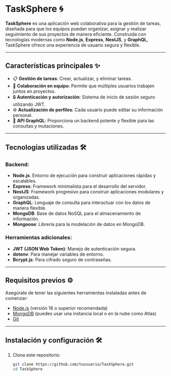 # **TaskSphere** 🌀  
**TaskSphere** es una aplicación web colaborativa para la gestión de tareas, diseñada para que los equipos puedan organizar, asignar y realizar seguimiento de sus proyectos de manera eficiente. Construida con tecnologías modernas como **Node.js**, **Express**, **NestJS**, y **GraphQL**, TaskSphere ofrece una experiencia de usuario segura y flexible.

---

## **Características principales** ✨

- 📋 **Gestión de tareas**: Crear, actualizar, y eliminar tareas.
- 👥 **Colaboración en equipo**: Permite que múltiples usuarios trabajen juntos en proyectos.
- 🔒 **Autenticación y autorización**: Sistema de inicio de sesión seguro utilizando JWT.
- ⚙️ **Actualización de perfiles**: Cada usuario puede editar su información personal.
- 🚀 **API GraphQL**: Proporciona un backend potente y flexible para las consultas y mutaciones.

---

## **Tecnologías utilizadas** 🛠️

### Backend:
- **Node.js**: Entorno de ejecución para construir aplicaciones rápidas y escalables.
- **Express**: Framework minimalista para el desarrollo del servidor.
- **NestJS**: Framework progresivo para construir aplicaciones modulares y organizadas.
- **GraphQL**: Lenguaje de consulta para interactuar con los datos de manera flexible.
- **MongoDB**: Base de datos NoSQL para el almacenamiento de información.
- **Mongoose**: Librería para la modelación de datos en MongoDB.

### Herramientas adicionales:
- **JWT (JSON Web Token)**: Manejo de autenticación segura.
- **dotenv**: Para manejar variables de entorno.
- **Bcrypt.js**: Para cifrado seguro de contraseñas.

---

## **Requisitos previos** ⚙️

Asegúrate de tener las siguientes herramientas instaladas antes de comenzar:

- [Node.js](https://nodejs.org/) (versión 16 o superior recomendada)
- [MongoDB](https://www.mongodb.com/) (puedes usar una instancia local o en la nube como Atlas)
- [Git](https://git-scm.com/)

---

## **Instalación y configuración** 🛠️

1. Clona este repositorio:
   ```bash
   git clone https://github.com/tuusuario/TaskSphere.git
   cd TaskSphere
